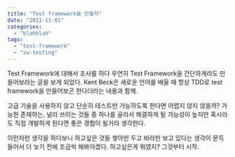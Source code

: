 ```yaml
---
title: "Test framework을 만들자"
date: "2011-11-01"
categories: 
  - "blahblah"
tags: 
  - "test-framework"
  - "sw-testing"
---
```


Test Framework에 대해서 조사를 하다 우연히 Test Framework을 간단하게라도 만들어보라는 글을 보게 되었다. Kent Beck은 새로운 언어를 배울 때 항상 TDD로 test framework을 만들어보곤 한다더라는 내용과 함께.

고급 기술을 사용하지 않고 단순히 테스트만 가능하도록 한다면 어렵지 않지 않을까? 가능한 존재하는, 널리 쓰이는 것들 중 하나를 골라서 해결하게 될 가능성이 높지만 혹시라도 직접 개발하게 된다면 좋은 경험이 될거라 생각한다.

이런저런 생각을 하다보니 하고싶은 것들 쌓아만 두고 바라만 보고 있다는 생각이 문득 들어서 더 늦기 전에 조금씩 해봐야겠다. 하고싶은게 뭐였지? 그것부터 시작.
